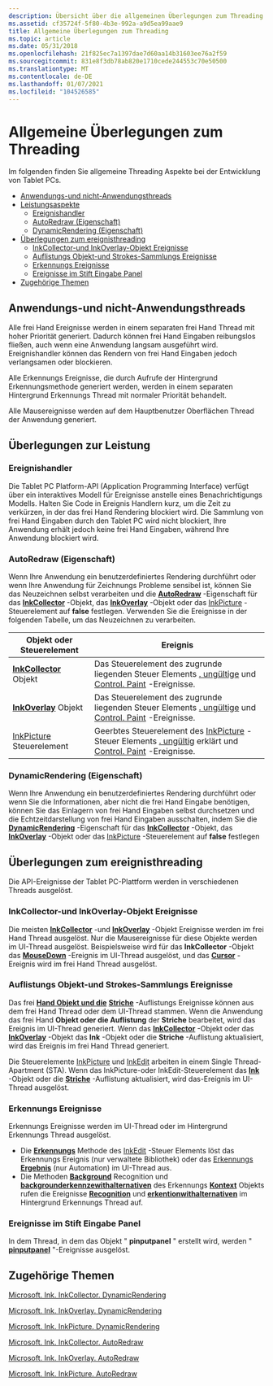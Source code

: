 ```yaml
---
description: Übersicht über die allgemeinen Überlegungen zum Threading.
ms.assetid: cf35724f-5f80-4b3e-992a-a9d5ea99aae9
title: Allgemeine Überlegungen zum Threading
ms.topic: article
ms.date: 05/31/2018
ms.openlocfilehash: 21f825ec7a1397dae7d60aa14b31603ee76a2f59
ms.sourcegitcommit: 831e8f3db78ab820e1710cede244553c70e50500
ms.translationtype: MT
ms.contentlocale: de-DE
ms.lasthandoff: 01/07/2021
ms.locfileid: "104526585"
---
```

# <a name="general-threading-considerations"></a>Allgemeine Überlegungen zum Threading

Im folgenden finden Sie allgemeine Threading Aspekte bei der Entwicklung von Tablet PCs.

-   [Anwendungs-und nicht-Anwendungsthreads](#application-and-non-application-threads)
-   [Leistungsaspekte](#performance-considerations)
    -   [Ereignishandler](#event-handlers)
    -   [AutoRedraw (Eigenschaft)](#autoredraw-property)
    -   [DynamicRendering (Eigenschaft)](#dynamicrendering-property)
-   [Überlegungen zum ereignisthreading](#event-threading-considerations)
    -   [InkCollector-und InkOverlay-Objekt Ereignisse](#inkcollector-and-inkoverlay-objects-events)
    -   [Auflistungs Objekt-und Strokes-Sammlungs Ereignisse](#ink-object-and-strokes-collection-events)
    -   [Erkennungs Ereignisse](#recognition-events)
    -   [Ereignisse im Stift Eingabe Panel](#pen-input-panel-events)
-   [Zugehörige Themen](#related-topics)

## <a name="application-and-non-application-threads"></a>Anwendungs-und nicht-Anwendungsthreads

Alle frei Hand Ereignisse werden in einem separaten frei Hand Thread mit hoher Priorität generiert. Dadurch können frei Hand Eingaben reibungslos fließen, auch wenn eine Anwendung langsam ausgeführt wird. Ereignishandler können das Rendern von frei Hand Eingaben jedoch verlangsamen oder blockieren.

Alle Erkennungs Ereignisse, die durch Aufrufe der Hintergrund Erkennungsmethode generiert werden, werden in einem separaten Hintergrund Erkennungs Thread mit normaler Priorität behandelt.

Alle Mausereignisse werden auf dem Hauptbenutzer Oberflächen Thread der Anwendung generiert.

## <a name="performance-considerations"></a>Überlegungen zur Leistung

### <a name="event-handlers"></a>Ereignishandler

Die Tablet PC Platform-API (Application Programming Interface) verfügt über ein interaktives Modell für Ereignisse anstelle eines Benachrichtigungs Modells. Halten Sie Code in Ereignis Handlern kurz, um die Zeit zu verkürzen, in der das frei Hand Rendering blockiert wird. Die Sammlung von frei Hand Eingaben durch den Tablet PC wird nicht blockiert, Ihre Anwendung erhält jedoch keine frei Hand Eingaben, während Ihre Anwendung blockiert wird.

### <a name="autoredraw-property"></a>AutoRedraw (Eigenschaft)

Wenn Ihre Anwendung ein benutzerdefiniertes Rendering durchführt oder wenn Ihre Anwendung für Zeichnungs Probleme sensibel ist, können Sie das Neuzeichnen selbst verarbeiten und die [**AutoRedraw**](/windows/desktop/api/msinkaut/nf-msinkaut-iinkcollector-get_autoredraw) -Eigenschaft für das [**InkCollector**](inkcollector-class.md) -Objekt, das [**InkOverlay**](inkoverlay-class.md) -Objekt oder das [InkPicture](inkpicture-control.md) -Steuerelement auf **false** festlegen. Verwenden Sie die Ereignisse in der folgenden Tabelle, um das Neuzeichnen zu verarbeiten.



| Objekt oder Steuerelement                                            | Ereignis                                                                                                                                                                                                                     |
|--------------------------------------------------------------|---------------------------------------------------------------------------------------------------------------------------------------------------------------------------------------------------------------------------|
| [**InkCollector**](inkcollector-class.md) Objekt<br/> | Das Steuerelement des zugrunde liegenden Steuer Elements [. ungültige](/dotnet/api/system.windows.forms.control.invalidated?view=netcore-3.1) und [Control. Paint](/dotnet/api/system.windows.forms.control.paint?view=netcore-3.1) -Ereignisse.<br/>                                 |
| [**InkOverlay**](inkoverlay-class.md) Objekt<br/>     | Das Steuerelement des zugrunde liegenden Steuer Elements [. ungültige](/dotnet/api/system.windows.forms.control.invalidated?view=netcore-3.1) und [Control. Paint](/dotnet/api/system.windows.forms.control.paint?view=netcore-3.1) -Ereignisse.<br/>                                 |
| [InkPicture](inkpicture-control.md) Steuerelement<br/>      | Geerbtes Steuerelement des [InkPicture](inkpicture-control.md) -Steuer Elements [. ungültig](/dotnet/api/system.windows.forms.control.invalidated?view=netcore-3.1) erklärt und [Control. Paint](/dotnet/api/system.windows.forms.control.paint?view=netcore-3.1) -Ereignisse.<br/> |



 

### <a name="dynamicrendering-property"></a>DynamicRendering (Eigenschaft)

Wenn Ihre Anwendung ein benutzerdefiniertes Rendering durchführt oder wenn Sie die Informationen, aber nicht die frei Hand Eingabe benötigen, können Sie das Einlagern von frei Hand Eingaben selbst durchsetzen und die Echtzeitdarstellung von frei Hand Eingaben ausschalten, indem Sie die [**DynamicRendering**](/windows/desktop/api/msinkaut/nf-msinkaut-iinkcollector-get_dynamicrendering) -Eigenschaft für das [**InkCollector**](inkcollector-class.md) -Objekt, das [**InkOverlay**](inkoverlay-class.md) -Objekt oder das [InkPicture](inkpicture-control.md) -Steuerelement auf **false** festlegen

## <a name="event-threading-considerations"></a>Überlegungen zum ereignisthreading

Die API-Ereignisse der Tablet PC-Plattform werden in verschiedenen Threads ausgelöst.

### <a name="inkcollector-and-inkoverlay-objects-events"></a>InkCollector-und InkOverlay-Objekt Ereignisse

Die meisten [**InkCollector**](inkcollector-class.md) -und [**InkOverlay**](inkoverlay-class.md) -Objekt Ereignisse werden im frei Hand Thread ausgelöst. Nur die Mausereignisse für diese Objekte werden im UI-Thread ausgelöst. Beispielsweise wird für das **InkCollector** -Objekt das [**MouseDown**](inkcollector-mousedown.md) -Ereignis im UI-Thread ausgelöst, und das [**Cursor**](inkcollector-cursordown.md) -Ereignis wird im frei Hand Thread ausgelöst.

### <a name="ink-object-and-strokes-collection-events"></a>Auflistungs Objekt-und Strokes-Sammlungs Ereignisse

Das frei [**Hand Objekt und die**](inkdisp-class.md) [**Striche**](/previous-versions/windows/desktop/legacy/ms703293(v=vs.85)) -Auflistungs Ereignisse können aus dem frei Hand Thread oder dem UI-Thread stammen. Wenn die Anwendung das frei Hand **Objekt oder die Auflistung** der **Striche** bearbeitet, wird das Ereignis im UI-Thread generiert. Wenn das [**InkCollector**](inkcollector-class.md) -Objekt oder das [**InkOverlay**](inkoverlay-class.md) -Objekt das **Ink** -Objekt oder die **Striche** -Auflistung aktualisiert, wird das Ereignis im frei Hand Thread generiert.

Die Steuerelemente [InkPicture](inkpicture-control-reference.md) und [InkEdit](inkedit-control-reference.md) arbeiten in einem Single Thread-Apartment (STA). Wenn das InkPicture-oder InkEdit-Steuerelement das [**Ink**](inkdisp-class.md) -Objekt oder die [**Striche**](/previous-versions/windows/desktop/legacy/ms703293(v=vs.85)) -Auflistung aktualisiert, wird das-Ereignis im UI-Thread ausgelöst.

### <a name="recognition-events"></a>Erkennungs Ereignisse

Erkennungs Ereignisse werden im UI-Thread oder im Hintergrund Erkennungs Thread ausgelöst.

-   Die [**Erkennungs**](/windows/desktop/api/inked/nf-inked-iinkedit-recognize) Methode des [InkEdit](inkedit-control-reference.md) -Steuer Elements löst das Erkennungs Ereignis (nur verwaltete Bibliothek) oder das [Erkennungs](/previous-versions/ms836436(v=msdn.10)) [**Ergebnis**](inkedit-recognitionresult.md) (nur Automation) im UI-Thread aus.
-   Die Methoden [**Background**](/windows/desktop/api/msinkaut/nf-msinkaut-iinkrecognizercontext-backgroundrecognize) Recognition und [**backgrounderkennzewithalternativen**](/windows/desktop/api/msinkaut/nf-msinkaut-iinkrecognizercontext-backgroundrecognizewithalternates) des Erkennungs [**Kontext**](inkrecognizercontext-class.md) Objekts rufen die Ereignisse [**Recognition**](inkrecognizercontext-recognition.md) und [**erkentionwithalternativen**](inkrecognizercontext-recognitionwithalternates.md) im Hintergrund Erkennungs Thread auf.

### <a name="pen-input-panel-events"></a>Ereignisse im Stift Eingabe Panel

In dem Thread, in dem das Objekt " **pinputpanel** " erstellt wird, werden " [**pinputpanel**](peninputpanel-class.md) "-Ereignisse ausgelöst.

## <a name="related-topics"></a>Zugehörige Themen

<dl> <dt>

[Microsoft. Ink. InkCollector. DynamicRendering](/previous-versions/ms836502(v=msdn.10))
</dt> <dt>

[Microsoft. Ink. InkOverlay. DynamicRendering](/previous-versions/ms833104(v=msdn.10))
</dt> <dt>

[Microsoft. Ink. InkPicture. DynamicRendering](/previous-versions/ms582188(v=vs.100))
</dt> <dt>

[Microsoft. Ink. InkCollector. AutoRedraw](/previous-versions/ms836495(v=msdn.10))
</dt> <dt>

[Microsoft. Ink. InkOverlay. AutoRedraw](/previous-versions/ms833082(v=msdn.10))
</dt> <dt>

[Microsoft. Ink. InkPicture. AutoRedraw](/previous-versions/ms582180(v=vs.100))
</dt> </dl>

 

